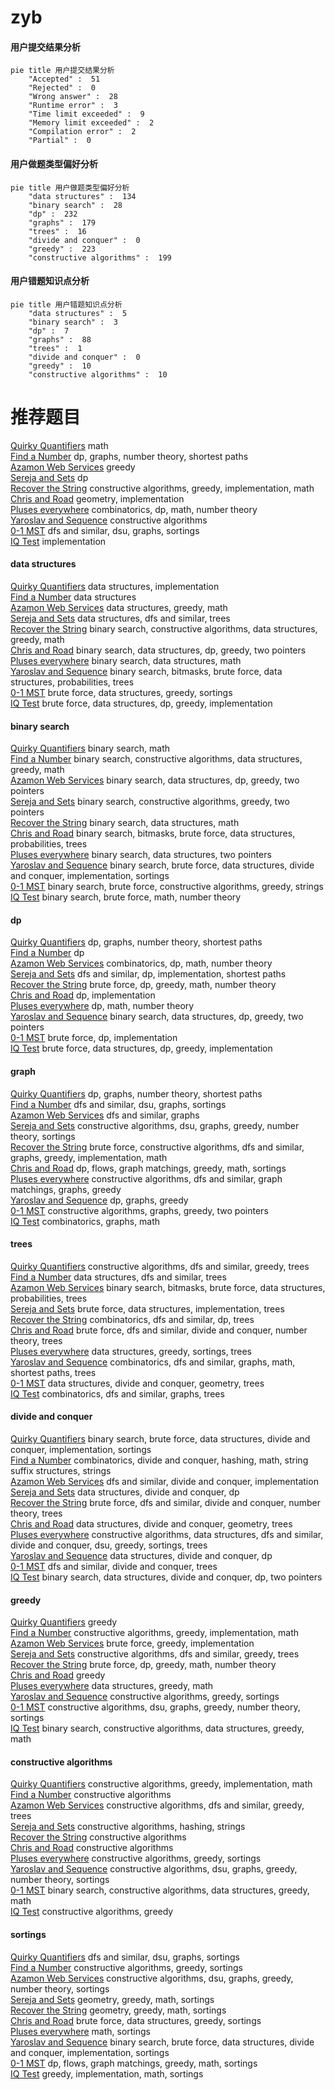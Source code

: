 # zyb
<!-- tabs:start -->
#### **用户提交结果分析**

```mermaid
pie title 用户提交结果分析
    "Accepted" :  51
    "Rejected" :  0
    "Wrong answer" :  28
    "Runtime error" :  3
    "Time limit exceeded" :  9
    "Memory limit exceeded" :  2
    "Compilation error" :  2
    "Partial" :  0
```
#### **用户做题类型偏好分析**

```mermaid
pie title 用户做题类型偏好分析
    "data structures" :  134
    "binary search" :  28
    "dp" :  232
    "graphs" :  179
    "trees" :  16
    "divide and conquer" :  0
    "greedy" :  223
    "constructive algorithms" :  199
```
#### **用户错题知识点分析**

```mermaid
pie title 用户错题知识点分析
    "data structures" :  5
    "binary search" :  3
    "dp" :  7
    "graphs" :  88
    "trees" :  1
    "divide and conquer" :  0
    "greedy" :  10
    "constructive algorithms" :  10
```
<!-- tabs:end -->
# 推荐题目
[Quirky Quantifiers](http://codeforces.com/problemset/problem/952/A)		math		  
[Find a Number](http://codeforces.com/problemset/problem/1070/A)		dp,
                        graphs,
                        number theory,
                        shortest paths		  
[Azamon Web Services](http://codeforces.com/problemset/problem/1281/B)		greedy		  
[Sereja and Sets](http://codeforces.com/problemset/problem/425/E)		dp		  
[Recover the String](https://codeforces.com/contest/709/problem/D)		constructive algorithms,
                        greedy,
                        implementation,
                        math		  
[Chris and Road](http://codeforces.com/problemset/problem/703/C)		geometry,
                        implementation		  
[Pluses everywhere](http://codeforces.com/problemset/problem/520/E)		combinatorics,
                        dp,
                        math,
                        number theory		  
[Yaroslav and Sequence](http://codeforces.com/problemset/problem/301/A)		constructive algorithms		  
[0-1 MST](https://codeforces.com/contest/1243/problem/D)		dfs and similar,
                        dsu,
                        graphs,
                        sortings		  
[IQ Test](http://codeforces.com/problemset/problem/328/A)		implementation		  
<!-- tabs:start -->
#### **data structures**
[Quirky Quantifiers](http://codeforces.com/problemset/problem/69/E)		data structures,
                        implementation		  
[Find a Number](http://codeforces.com/problemset/problem/1060/G)		data structures		  
[Azamon Web Services](http://codeforces.com/problemset/problem/1209/H)		data structures,
                        greedy,
                        math		  
[Sereja and Sets](http://codeforces.com/problemset/problem/258/E)		data structures,
                        dfs and similar,
                        trees		  
[Recover the String](http://codeforces.com/problemset/problem/1392/F)		binary search,
                        constructive algorithms,
                        data structures,
                        greedy,
                        math		  
[Chris and Road](http://codeforces.com/problemset/problem/1492/C)		binary search,
                        data structures,
                        dp,
                        greedy,
                        two pointers		  
[Pluses everywhere](http://codeforces.com/problemset/problem/1490/G)		binary search,
                        data structures,
                        math		  
[Yaroslav and Sequence](http://codeforces.com/problemset/problem/1479/D)		binary search,
                        bitmasks,
                        brute force,
                        data structures,
                        probabilities,
                        trees		  
[0-1 MST](http://codeforces.com/problemset/problem/1497/A)		brute force,
                        data structures,
                        greedy,
                        sortings		  
[IQ Test](http://codeforces.com/problemset/problem/1491/C)		brute force,
                        data structures,
                        dp,
                        greedy,
                        implementation		  
#### **binary search**
[Quirky Quantifiers](http://codeforces.com/problemset/problem/785/C)		binary search,
                        math		  
[Find a Number](http://codeforces.com/problemset/problem/1392/F)		binary search,
                        constructive algorithms,
                        data structures,
                        greedy,
                        math		  
[Azamon Web Services](http://codeforces.com/problemset/problem/1492/C)		binary search,
                        data structures,
                        dp,
                        greedy,
                        two pointers		  
[Sereja and Sets](http://codeforces.com/problemset/problem/1463/D)		binary search,
                        constructive algorithms,
                        greedy,
                        two pointers		  
[Recover the String](http://codeforces.com/problemset/problem/1490/G)		binary search,
                        data structures,
                        math		  
[Chris and Road](http://codeforces.com/problemset/problem/1479/D)		binary search,
                        bitmasks,
                        brute force,
                        data structures,
                        probabilities,
                        trees		  
[Pluses everywhere](http://codeforces.com/problemset/problem/1436/E)		binary search,
                        data structures,
                        two pointers		  
[Yaroslav and Sequence](http://codeforces.com/problemset/problem/1461/D)		binary search,
                        brute force,
                        data structures,
                        divide and conquer,
                        implementation,
                        sortings		  
[0-1 MST](http://codeforces.com/problemset/problem/1493/C)		binary search,
                        brute force,
                        constructive algorithms,
                        greedy,
                        strings		  
[IQ Test](http://codeforces.com/problemset/problem/1487/D)		binary search,
                        brute force,
                        math,
                        number theory		  
#### **dp**
[Quirky Quantifiers](http://codeforces.com/problemset/problem/1070/A)		dp,
                        graphs,
                        number theory,
                        shortest paths		  
[Find a Number](http://codeforces.com/problemset/problem/425/E)		dp		  
[Azamon Web Services](http://codeforces.com/problemset/problem/520/E)		combinatorics,
                        dp,
                        math,
                        number theory		  
[Sereja and Sets](http://codeforces.com/problemset/problem/1393/D)		dfs and similar,
                        dp,
                        implementation,
                        shortest paths		  
[Recover the String](http://codeforces.com/problemset/problem/891/A)		brute force,
                        dp,
                        greedy,
                        math,
                        number theory		  
[Chris and Road](http://codeforces.com/problemset/problem/873/B)		dp,
                        implementation		  
[Pluses everywhere](http://codeforces.com/problemset/problem/1510/D)		dp,
                        math,
                        number theory		  
[Yaroslav and Sequence](http://codeforces.com/problemset/problem/1492/C)		binary search,
                        data structures,
                        dp,
                        greedy,
                        two pointers		  
[0-1 MST](https://codeforces.com/contest/1457/problem/C)		brute force,
                        dp,
                        implementation		  
[IQ Test](http://codeforces.com/problemset/problem/1491/C)		brute force,
                        data structures,
                        dp,
                        greedy,
                        implementation		  
#### **graph**
[Quirky Quantifiers](http://codeforces.com/problemset/problem/1070/A)		dp,
                        graphs,
                        number theory,
                        shortest paths		  
[Find a Number](https://codeforces.com/contest/1243/problem/D)		dfs and similar,
                        dsu,
                        graphs,
                        sortings		  
[Azamon Web Services](http://codeforces.com/problemset/problem/34/D)		dfs and similar,
                        graphs		  
[Sereja and Sets](http://codeforces.com/problemset/problem/1513/D)		constructive algorithms,
                        dsu,
                        graphs,
                        greedy,
                        number theory,
                        sortings		  
[Recover the String](http://codeforces.com/problemset/problem/1487/C)		brute force,
                        constructive algorithms,
                        dfs and similar,
                        graphs,
                        greedy,
                        implementation,
                        math		  
[Chris and Road](http://codeforces.com/problemset/problem/1437/C)		dp,
                        flows,
                        graph matchings,
                        greedy,
                        math,
                        sortings		  
[Pluses everywhere](http://codeforces.com/problemset/problem/1470/D)		constructive algorithms,
                        dfs and similar,
                        graph matchings,
                        graphs,
                        greedy		  
[Yaroslav and Sequence](http://codeforces.com/problemset/problem/1476/C)		dp,
                        graphs,
                        greedy		  
[0-1 MST](http://codeforces.com/problemset/problem/1304/D)		constructive algorithms,
                        graphs,
                        greedy,
                        two pointers		  
[IQ Test](http://codeforces.com/problemset/problem/1475/C)		combinatorics,
                        graphs,
                        math		  
#### **trees**
[Quirky Quantifiers](http://codeforces.com/problemset/problem/1098/A)		constructive algorithms,
                        dfs and similar,
                        greedy,
                        trees		  
[Find a Number](http://codeforces.com/problemset/problem/258/E)		data structures,
                        dfs and similar,
                        trees		  
[Azamon Web Services](http://codeforces.com/problemset/problem/1479/D)		binary search,
                        bitmasks,
                        brute force,
                        data structures,
                        probabilities,
                        trees		  
[Sereja and Sets](http://codeforces.com/problemset/problem/1511/C)		brute force,
                        data structures,
                        implementation,
                        trees		  
[Recover the String](http://codeforces.com/problemset/problem/1499/F)		combinatorics,
                        dfs and similar,
                        dp,
                        trees		  
[Chris and Road](http://codeforces.com/problemset/problem/1491/E)		brute force,
                        dfs and similar,
                        divide and conquer,
                        number theory,
                        trees		  
[Pluses everywhere](http://codeforces.com/problemset/problem/1466/D)		data structures,
                        greedy,
                        sortings,
                        trees		  
[Yaroslav and Sequence](http://codeforces.com/problemset/problem/1495/D)		combinatorics,
                        dfs and similar,
                        graphs,
                        math,
                        shortest paths,
                        trees		  
[0-1 MST](http://codeforces.com/problemset/problem/1303/G)		data structures,
                        divide and conquer,
                        geometry,
                        trees		  
[IQ Test](http://codeforces.com/problemset/problem/1454/E)		combinatorics,
                        dfs and similar,
                        graphs,
                        trees		  
#### **divide and conquer**
[Quirky Quantifiers](http://codeforces.com/problemset/problem/1461/D)		binary search,
                        brute force,
                        data structures,
                        divide and conquer,
                        implementation,
                        sortings		  
[Find a Number](http://codeforces.com/problemset/problem/1466/G)		combinatorics,
                        divide and conquer,
                        hashing,
                        math,
                        string suffix structures,
                        strings		  
[Azamon Web Services](http://codeforces.com/problemset/problem/1490/D)		dfs and similar,
                        divide and conquer,
                        implementation		  
[Sereja and Sets](https://codeforces.com/contest/1483/problem/C)		data structures,
                        divide and conquer,
                        dp		  
[Recover the String](http://codeforces.com/problemset/problem/1491/E)		brute force,
                        dfs and similar,
                        divide and conquer,
                        number theory,
                        trees		  
[Chris and Road](http://codeforces.com/problemset/problem/1303/G)		data structures,
                        divide and conquer,
                        geometry,
                        trees		  
[Pluses everywhere](http://codeforces.com/problemset/problem/1494/D)		constructive algorithms,
                        data structures,
                        dfs and similar,
                        divide and conquer,
                        dsu,
                        greedy,
                        sortings,
                        trees		  
[Yaroslav and Sequence](http://codeforces.com/problemset/problem/1482/E)		data structures,
                        divide and conquer,
                        dp		  
[0-1 MST](http://codeforces.com/problemset/problem/566/C)		dfs and similar,
                        divide and conquer,
                        trees		  
[IQ Test](http://codeforces.com/problemset/problem/1428/F)		binary search,
                        data structures,
                        divide and conquer,
                        dp,
                        two pointers		  
#### **greedy**
[Quirky Quantifiers](http://codeforces.com/problemset/problem/1281/B)		greedy		  
[Find a Number](https://codeforces.com/contest/709/problem/D)		constructive algorithms,
                        greedy,
                        implementation,
                        math		  
[Azamon Web Services](http://codeforces.com/problemset/problem/1005/C)		brute force,
                        greedy,
                        implementation		  
[Sereja and Sets](http://codeforces.com/problemset/problem/1098/A)		constructive algorithms,
                        dfs and similar,
                        greedy,
                        trees		  
[Recover the String](http://codeforces.com/problemset/problem/891/A)		brute force,
                        dp,
                        greedy,
                        math,
                        number theory		  
[Chris and Road](http://codeforces.com/problemset/problem/333/B)		greedy		  
[Pluses everywhere](http://codeforces.com/problemset/problem/1209/H)		data structures,
                        greedy,
                        math		  
[Yaroslav and Sequence](http://codeforces.com/problemset/problem/1375/E)		constructive algorithms,
                        greedy,
                        sortings		  
[0-1 MST](http://codeforces.com/problemset/problem/1513/D)		constructive algorithms,
                        dsu,
                        graphs,
                        greedy,
                        number theory,
                        sortings		  
[IQ Test](http://codeforces.com/problemset/problem/1392/F)		binary search,
                        constructive algorithms,
                        data structures,
                        greedy,
                        math		  
#### **constructive algorithms**
[Quirky Quantifiers](https://codeforces.com/contest/709/problem/D)		constructive algorithms,
                        greedy,
                        implementation,
                        math		  
[Find a Number](http://codeforces.com/problemset/problem/301/A)		constructive algorithms		  
[Azamon Web Services](http://codeforces.com/problemset/problem/1098/A)		constructive algorithms,
                        dfs and similar,
                        greedy,
                        trees		  
[Sereja and Sets](http://codeforces.com/problemset/problem/1109/B)		constructive algorithms,
                        hashing,
                        strings		  
[Recover the String](https://codeforces.com/contest/1173/problem/F)		constructive algorithms		  
[Chris and Road](http://codeforces.com/problemset/problem/1172/D)		constructive algorithms		  
[Pluses everywhere](http://codeforces.com/problemset/problem/1375/E)		constructive algorithms,
                        greedy,
                        sortings		  
[Yaroslav and Sequence](http://codeforces.com/problemset/problem/1513/D)		constructive algorithms,
                        dsu,
                        graphs,
                        greedy,
                        number theory,
                        sortings		  
[0-1 MST](http://codeforces.com/problemset/problem/1392/F)		binary search,
                        constructive algorithms,
                        data structures,
                        greedy,
                        math		  
[IQ Test](http://codeforces.com/problemset/problem/1493/A)		constructive algorithms,
                        greedy		  
#### **sortings**
[Quirky Quantifiers](https://codeforces.com/contest/1243/problem/D)		dfs and similar,
                        dsu,
                        graphs,
                        sortings		  
[Find a Number](http://codeforces.com/problemset/problem/1375/E)		constructive algorithms,
                        greedy,
                        sortings		  
[Azamon Web Services](http://codeforces.com/problemset/problem/1513/D)		constructive algorithms,
                        dsu,
                        graphs,
                        greedy,
                        number theory,
                        sortings		  
[Sereja and Sets](https://codeforces.com/contest/1496/problem/C)		geometry,
                        greedy,
                        math,
                        sortings		  
[Recover the String](http://codeforces.com/problemset/problem/1495/A)		geometry,
                        greedy,
                        math,
                        sortings		  
[Chris and Road](http://codeforces.com/problemset/problem/1497/A)		brute force,
                        data structures,
                        greedy,
                        sortings		  
[Pluses everywhere](http://codeforces.com/problemset/problem/1427/A)		math,
                        sortings		  
[Yaroslav and Sequence](http://codeforces.com/problemset/problem/1461/D)		binary search,
                        brute force,
                        data structures,
                        divide and conquer,
                        implementation,
                        sortings		  
[0-1 MST](http://codeforces.com/problemset/problem/1437/C)		dp,
                        flows,
                        graph matchings,
                        greedy,
                        math,
                        sortings		  
[IQ Test](http://codeforces.com/problemset/problem/1473/A)		greedy,
                        implementation,
                        math,
                        sortings		  
<!-- tabs:end -->
